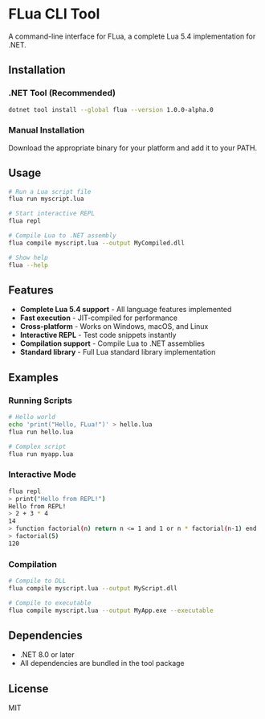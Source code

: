 # FLua CLI Tool

A command-line interface for FLua, a complete Lua 5.4 implementation for .NET.

## Installation

### .NET Tool (Recommended)
```bash
dotnet tool install --global flua --version 1.0.0-alpha.0
```

### Manual Installation
Download the appropriate binary for your platform and add it to your PATH.

## Usage

```bash
# Run a Lua script file
flua run myscript.lua

# Start interactive REPL
flua repl

# Compile Lua to .NET assembly
flua compile myscript.lua --output MyCompiled.dll

# Show help
flua --help
```

## Features

- **Complete Lua 5.4 support** - All language features implemented
- **Fast execution** - JIT-compiled for performance
- **Cross-platform** - Works on Windows, macOS, and Linux
- **Interactive REPL** - Test code snippets instantly
- **Compilation support** - Compile Lua to .NET assemblies
- **Standard library** - Full Lua standard library implementation

## Examples

### Running Scripts
```bash
# Hello world
echo 'print("Hello, FLua!")' > hello.lua
flua run hello.lua

# Complex script
flua run myapp.lua
```

### Interactive Mode
```bash
flua repl
> print("Hello from REPL!")
Hello from REPL!
> 2 + 3 * 4
14
> function factorial(n) return n <= 1 and 1 or n * factorial(n-1) end
> factorial(5)
120
```

### Compilation
```bash
# Compile to DLL
flua compile myscript.lua --output MyScript.dll

# Compile to executable
flua compile myscript.lua --output MyApp.exe --executable
```

## Dependencies

- .NET 8.0 or later
- All dependencies are bundled in the tool package

## License

MIT
